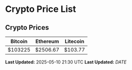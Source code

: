 # Crypto Price List

## Crypto Prices
| Bitcoin | Ethereum | Litecoin |
| ------- | -------- | -------- |
| $103225 | $2506.67 | $103.77 |
**Last Updated:** 2025-05-10 21:30 UTC
**Last Updated:** $DATE$
